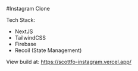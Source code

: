 #Instagram Clone

Tech Stack:

* NextJS
* TailwindCSS
* Firebase
* Recoil (State Management)


View build at: https://scottfo-instagram.vercel.app/
